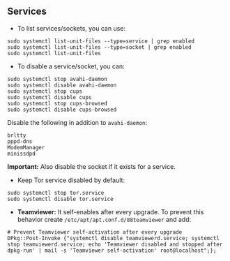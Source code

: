 ## Services
+ To list services/sockets, you can use:
```shell
sudo systemctl list-unit-files --type=service | grep enabled
sudo systemctl list-unit-files --type=socket | grep enabled
sudo systemctl list-unit-files
```

+ To disable a service/socket, you can:
```shell
sudo systemctl stop avahi-daemon
sudo systemctl disable avahi-daemon
sudo systemctl stop cups
sudo systemctl disable cups
sudo systemctl stop cups-browsed
sudo systemctl disable cups-browsed
```
Disable the following in addition to `avahi-daemon`:
```
brltty
pppd-dns
ModemManager
minissdpd
```
**Important:** Also disable the socket if it exists for a service.

+ Keep Tor service disabled by default:
```shell
sudo systemctl stop tor.service
sudo systemctl disable tor.service
```

+ **Teamviewer:** It self-enables after every upgrade. To prevent this behavior create `/etc/apt/apt.conf.d/88teamviewer` and add:
```
# Prevent Teamviewer self-activation after every upgrade
DPkg::Post-Invoke {"systemctl disable teamviewerd.service; systemctl stop teamviewerd.service; echo 'Teamviewer disabled and stopped after dpkg-run' | mail -s 'Teamviewer self-activation' root@localhost";};

```
